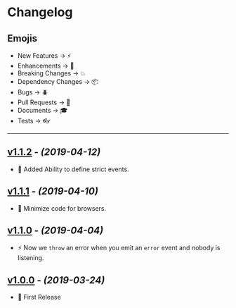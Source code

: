 # Changelog

## Emojis

- New Features -> :zap:
- Enhancements -> :star2:
- Breaking Changes -> :boom:
- Dependency Changes -> :package:
- Bugs -> :beetle:
- Pull Requests -> :book:
- Documents -> :mortar_board:
- Tests -> :eyeglasses:

---

## [v1.1.2](https://github.com/foxifyjs/events/releases/tag/v1.1.2) - _(2019-04-12)_

- :star2: Added Ability to define strict events.

## [v1.1.1](https://github.com/foxifyjs/events/releases/tag/v1.1.1) - _(2019-04-10)_

- :star2: Minimize code for browsers.

## [v1.1.0](https://github.com/foxifyjs/events/releases/tag/v1.1.0) - _(2019-04-04)_

- :zap: Now we `throw` an error when you emit an `error` event and nobody is listening.

## [v1.0.0](https://github.com/foxifyjs/events/releases/tag/v1.0.0) - _(2019-03-24)_

- :tada: First Release
